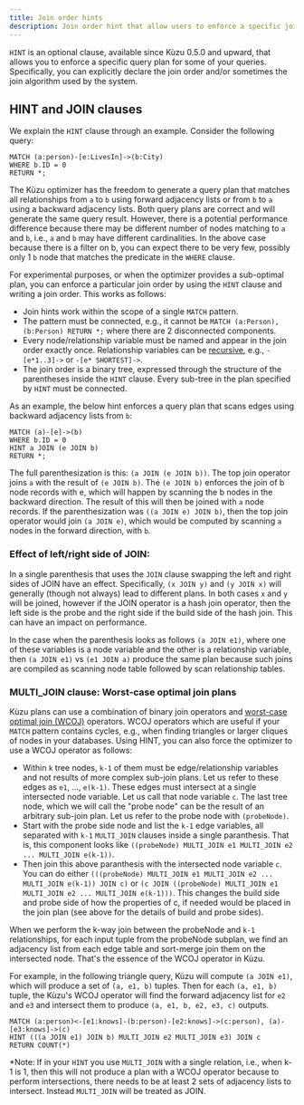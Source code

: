 ```yaml
---
title: Join order hints
description: Join order hint that allow users to enforce a specific join order
---
```


`HINT` is an optional clause, available since Kùzu 0.5.0 and upward, that allows you to enforce a specific query plan 
for some of your queries. Specifically, you can explicitly declare the join order and/or sometimes the
join algorithm used by the system. 

## HINT and JOIN clauses

We explain the `HINT` clause through an example. Consider the following query:
```
MATCH (a:person)-[e:LivesIn]->(b:City)
WHERE b.ID = 0
RETURN *;
```
The Kùzu optimizer has the freedom to generate a query plan that matches all relationships from `a` to `b` using 
forward adjacency lists or from `b` to `a` using a backward adjacency lists. 
Both query plans are correct and will generate the same query result. However, there is a potential performance difference because 
there may be different number of nodes matching to `a` and `b`, i.e., `a` and `b` may have different cardinalities.
In the above case because there is a filter on b, you can expect there to be very few, possibly only 1 `b` node that matches the predicate in the `WHERE` clause.

For experimental purposes, or when the optimizer provides a sub-optimal plan, you can enforce a particular join order 
by using the `HINT` clause and writing a join order. This works as follows:
- Join hints work within the scope of a single `MATCH` pattern.
- The pattern must be connected, e.g., it cannot be `MATCH (a:Person), (b:Person) RETURN *;` where there are 2 disconnected components.
- Every node/relationship variable must be named and appear in the join order exactly once. Relationship variables can be [recursive](https://docs.kuzudb.com/cypher/query-clauses/match/#match-variable-lengthrecursive-relationships), e.g., `-[e*1..3]->` or `-[e* SHORTEST]->`.
- The join order is a binary tree, expressed through the structure of the parentheses inside the `HINT` clause. Every sub-tree in the plan specified by `HINT` must be connected.

As an example, the below hint enforces a query plan that scans edges using backward adjacency lists from `b`:
```
MATCH (a)-[e]->(b)
WHERE b.ID = 0
HINT a JOIN (e JOIN b)
RETURN *;
```
The full parenthesization is this: `(a JOIN (e JOIN b))`. The top join operator joins `a` 
with the result of `(e JOIN b)`. The `(e JOIN b)` enforces the join of b node records with e, which will happen by scanning the b nodes in the backward direction.
The result of this will then be joined with `a` node records. If the parenthesization was `((a JOIN e) JOIN b)`, then the
top join operator would join `(a JOIN e)`, which would be computed by scanning `a` nodes in the forward direction, with `b`. 

### Effect of left/right side of JOIN:
In a single parenthesis that uses the `JOIN` clause swapping the left and right sides of JOIN have an effect. 
Specifically, `(x JOIN y)` and `(y JOIN x)` will generally (though not always) lead to different plans.
In both cases `x` and `y` will be joined, however if the JOIN operator is a hash join operator, then the left side
is the probe and the right side if the build side of the hash join. This can have an impact on performance.

In the case when the parenthesis looks as follows `(a JOIN e1)`, where
one of these variables is a node variable and the other is a relationship variable, then `(a JOIN e1)` vs `(e1 JOIN a)` produce the
same plan because such joins are compiled as scanning node table followed by scan relationship tables.

### MULTI_JOIN clause: Worst-case optimal join plans

Kùzu plans can use a combination of binary join operators and [worst-case optimal join (WCOJ)](https://blog.kuzudb.com/post/wcoj/) operators.
WCOJ operators which
are useful if your `MATCH` pattern contains cycles, e.g., when finding triangles or larger cliques of nodes in your databases.
Using HINT, you can also force the optimizer to use a WCOJ operator as follows:

- Within `k` tree nodes, `k-1` of them must be edge/relationship variables and not results of more complex sub-join plans. 
Let us refer to these edges as `e1`, ..., `e(k-1)`. These edges must intersect at a single intersected node variable.
Let us call that node variable `c`.  The last tree node, which we will call the "probe node" can be the result of an arbitrary sub-join plan.
Let us refer to the probe node  with `(probeNode)`.
- Start with the probe side node and list the `k-1` edge variables, all separated with `k-1` `MULTI_JOIN` clauses inside a single paranthesis.
That is, this component looks like `((probeNode) MULTI_JOIN e1 MULTI_JOIN e2 ... MULTI_JOIN e(k-1))`.
- Then join this above paranthesis with the intersected node variable `c`. You can do either
`(((probeNode) MULTI_JOIN e1 MULTI_JOIN e2 ... MULTI_JOIN e(k-1)) JOIN c)` or
`(c JOIN ((probeNode) MULTI_JOIN e1 MULTI_JOIN e2 ... MULTI_JOIN e(k-1)))`. This changes the build side and probe side
of how the properties of c, if needed would be placed in the join plan (see above for the details of build and probe sides).

When we perform the k-way join between the probeNode and `k-1` relationships, for each input tuple from the probeNode subplan, we find an adjacency list from each edge table and sort-merge join them on the intersected node.
That's the essence of the WCOJ operator in Kùzu.

For example, in the following triangle query,  Kùzu will compute `(a JOIN e1)`, which will produce a set of `(a, e1, b)` tuples.
Then for each `(a, e1, b)` tuple, the Kùzu's WCOJ operator will find the forward adjacency list for `e2` and `e3` and intersect them to
produce  `(a, e1, b, e2, e3, c)` outputs.
```cypher
MATCH (a:person)<-[e1:knows]-(b:person)-[e2:knows]->(c:person), (a)-[e3:knows]->(c)
HINT (((a JOIN e1) JOIN b) MULTI_JOIN e2 MULTI_JOIN e3) JOIN c
RETURN COUNT(*)
```

*Note: If in your `HINT` you use `MULTI_JOIN` with a single relation, i.e., when k-1 is 1, then this will not produce
a plan with a WCOJ operator because to perform intersections, there needs to be at least 2 sets of adjacency lists to intersect.
Instead `MULTI_JOIN` will be treated as JOIN.
